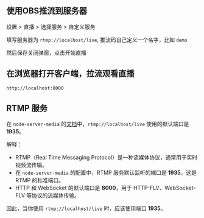 

## 使用OBS推流到服务器

设置 > 直播 > 选择服务 > 自定义服务 

填写服务器为 `rtmp://localhost/live`, 推流码自己定义一个名字，比如 `demo`

然后保存关闭弹窗，点击开始直播

## 在浏览器打开客户端，拉流观看直播

`http://localhost:8000`


## RTMP 服务
在 `node-server-media` 的[文档](https://www.npmjs.com/package/node-server-media)中，`rtmp://localhost/live` 使用的默认端口是 **1935**。

解释：
- RTMP（Real Time Messaging Protocol）是一种流媒体协议，通常用于实时视频流传输。
- 在 `node-server-media` 的配置中，RTMP 服务默认监听的端口是 **1935**，这是 RTMP 的标准端口。
- HTTP 和 WebSocket 的默认端口是 **8000**，用于 HTTP-FLV、WebSocket-FLV 等协议的流媒体传输。

因此，当你使用 `rtmp://localhost/live` 时，应该使用端口 **1935**。